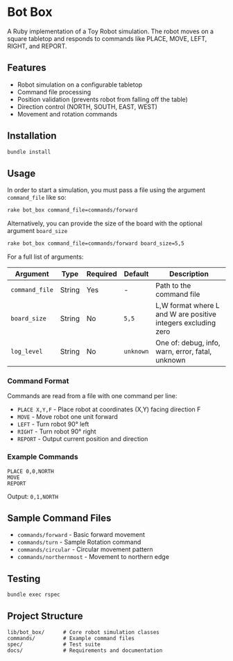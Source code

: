 
# Bot Box

A Ruby implementation of a Toy Robot simulation. The robot moves on a square tabletop and responds to commands like PLACE, MOVE, LEFT, RIGHT, and REPORT.

## Features
- Robot simulation on a configurable tabletop
- Command file processing
- Position validation (prevents robot from falling off the table)
- Direction control (NORTH, SOUTH, EAST, WEST)
- Movement and rotation commands

## Installation
```bash
bundle install
```

## Usage
In order to start a simulation, you must pass a file using the argument `command_file` like so:
```bash
rake bot_box command_file=commands/forward
```

Alternatively, you can provide the size of the board with the optional argument `board_size`
```bash
rake bot_box command_file=commands/forward board_size=5,5
```

For a full list of arguments:

| Argument | Type | Required | Default | Description |
|----------|------|----------|---------|-------------|
| `command_file` | String | Yes | - | Path to the command file |
| `board_size` | String | No | `5,5` | L,W format where L and W are positive integers excluding zero |
| `log_level` | String | No | `unknown` | One of: debug, info, warn, error, fatal, unknown |

### Command Format
Commands are read from a file with one command per line:
- `PLACE X,Y,F` - Place robot at coordinates (X,Y) facing direction F
- `MOVE` - Move robot one unit forward
- `LEFT` - Turn robot 90° left
- `RIGHT` - Turn robot 90° right  
- `REPORT` - Output current position and direction

### Example Commands
```
PLACE 0,0,NORTH
MOVE
REPORT
```
Output: `0,1,NORTH`

## Sample Command Files
- `commands/forward` - Basic forward movement
- `commands/turn` - Sample Rotation command
- `commands/circular` - Circular movement pattern
- `commands/northernmost` - Movement to northern edge

## Testing
```bash
bundle exec rspec
```

## Project Structure
```
lib/bot_box/      # Core robot simulation classes
commands/         # Example command files
spec/             # Test suite
docs/             # Requirements and documentation
```